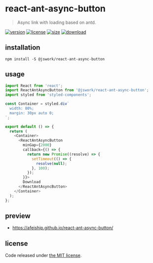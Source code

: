# react-ant-async-button
> Async link with loading based on antd.

[![version][version-image]][version-url]
[![license][license-image]][license-url]
[![size][size-image]][size-url]
[![download][download-image]][download-url]

## installation
```shell
npm install -S @jswork/react-ant-async-button
```

## usage
  ```js
  import React from 'react';
  import ReactAntAsyncButton from '@jswork/react-ant-async-button';
  import styled from 'styled-components';

  const Container = styled.div`
    width: 80%;
    margin: 30px auto 0;
  `;

  export default () => {
    return (
      <Container>
        <ReactAntAsyncButton
          minGap={2000}
          callback={() => {
            return new Promise((resolve) => {
              setTimeout(() => {
                resolve(null);
              }, 100);
            });
          }}>
          Download
        </ReactAntAsyncButton>
      </Container>
    );
  };

  ```

## preview
- https://afeiship.github.io/react-ant-async-button/

## license
Code released under [the MIT license](https://github.com/afeiship/react-ant-async-button/blob/master/LICENSE.txt).

[version-image]: https://img.shields.io/npm/v/@jswork/react-ant-async-button
[version-url]: https://npmjs.org/package/@jswork/react-ant-async-button

[license-image]: https://img.shields.io/npm/l/@jswork/react-ant-async-button
[license-url]: https://github.com/afeiship/react-ant-async-button/blob/master/LICENSE.txt

[size-image]: https://img.shields.io/bundlephobia/minzip/@jswork/react-ant-async-button
[size-url]: https://github.com/afeiship/react-ant-async-button/blob/master/dist/react-ant-async-button.min.js

[download-image]: https://img.shields.io/npm/dm/@jswork/react-ant-async-button
[download-url]: https://www.npmjs.com/package/@jswork/react-ant-async-button
